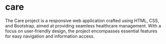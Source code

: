 # care
The Care project is a responsive web application crafted using HTML, CSS, and Bootstrap, aimed at providing seamless healthcare management. With a focus on user-friendly design, the project encompasses essential features for easy navigation and information access.
